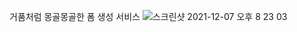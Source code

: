 거품처럼 몽골몽골한 폼 생성 서비스
![스크린샷 2021-12-07 오후 8 23 03](https://user-images.githubusercontent.com/35381940/145020632-73c92f29-76b2-4fa7-8b21-995bd7cbcf76.png)
